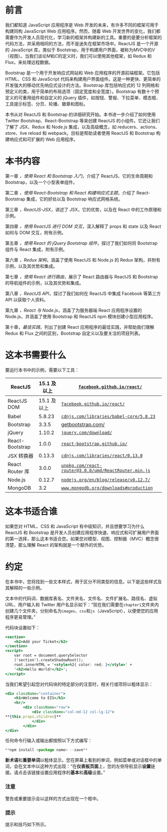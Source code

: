 # 前言

我们都知道 JavaScript 应用程序是 Web 开发的未来，有许多不同的框架可用于构建同构 JavaScript Web 应用程序。然而，随着 Web 开发世界的变化，我们都需要作为开发人员现代化，学习新的框架并构建新的工具。重要的是要分析框架的代码方法，并采用相同的方法，而不是迷失在框架市场中。ReactJS 是一个开源的 JavaScript 库，类似于 Bootstrap，用于构建用户界面，被称为*MVC*中的*V*（视图）。当我们谈论*M*和*C*的定义时，我们可以使用其他框架，如 Redux 和 Flux，来处理远程数据。

Bootstrap 是一个用于开发响应式网站和 Web 应用程序的开源前端框架。它包括 HTML、CSS 和 JavaScript 代码来构建用户界面组件。这是一种更快、更简单的开发强大的移动优先响应式设计的方法。Bootstrap 库包括响应式的 12 列网格和预定义的类，用于简单的布局选项（固定宽度和全宽度）。Bootstrap 有数十个预定义的可重用组件和自定义的 jQuery 插件，如按钮、警报、下拉菜单、模态框、工具提示标签、分页、轮播、徽章和图标。

本书从对 ReactJS 和 Bootstrap 的详细研究开始。本书进一步介绍了如何使用 Twitter Bootstrap、React-Bootstrap 等来创建 ReactJS 的小组件。它还让我们了解了 JSX、Redux 和 Node.js 集成，以及高级概念，如 reducers、actions、store、live reload 和 webpack。目标是帮助读者使用 ReactJS 和 Bootstrap 构建响应式和可扩展的 Web 应用程序。

# 本书内容

第一章 *，使用 React 和 Bootstrap 入门*，介绍了 ReactJS、它的生命周期和 Bootstrap，以及一个小型表单组件。

第二章 *，使用 React-Bootstrap 和 React 构建响应式主题*，介绍了 React-Bootstrap 集成，它的好处以及 Bootstrap 响应式网格系统。

第三章 *，ReactJS-JSX*，讲述了 JSX，它的优势，以及在 React 中的工作原理和示例。

第四章 *，使用 ReactJS 进行 DOM 交互*，深入解释了 props 和 state 以及 React 如何与 DOM 交互，附有示例。

第五章 *，使用 React 的 jQuery Bootstrap 组件*，探讨了我们如何将 Bootstrap 组件与 React 集成，附有示例。

第六章 *，Redux 架构*，涵盖了使用 ReactJS 和 Node.js 的 Redux 架构，并附有示例，以及其优势和集成。

第七章 *，使用 React 进行路由*，展示了 React 路由器与 ReactJS 和 Bootstrap 的导航组件的示例，以及其优势和集成。

第八章 *，ReactJS API*，探讨了我们如何在 ReactJS 中集成 Facebook 等第三方 API 以获取个人资料。

第九章 *，React 与 Node.js*，涵盖了为服务器端 React 应用程序设置的 Node.js，并涵盖了使用 Bootstrap 和 ReactJS npm 模块创建小型应用程序。

第十章，*最佳实践*，列出了创建 React 应用程序的最佳实践，并帮助我们理解 Redux 和 Flux 之间的区别，Bootstrap 自定义以及要关注的项目列表。

# 这本书需要什么

要运行本书中的示例，需要以下工具：

| **ReactJS** | **15.1 及以上** | [`facebook.github.io/react/`](https://facebook.github.io/react/) |
| --- | --- | --- |
| ReactJS DOM | 15.1 及以上 | [`facebook.github.io/react/`](https://facebook.github.io/react/) |
| Babel | 5.8.23 | [`cdnjs.com/libraries/babel-core/5.8.23`](https://cdnjs.com/libraries/babel-core/5.8.23) |
| Bootstrap | 3.3.5 | [getbootstrap.com/](http://getbootstrap.com/) |
| jQuery | 1.10.2 | [`jquery.com/download/`](http://jquery.com/download/) |
| React-Bootstrap | 1.0.0 | [`react-bootstrap.github.io/`](https://react-bootstrap.github.io/) |
| JSX 转换器 | 0.13.3 | [`cdnjs.com/libraries/react/0.13.0`](https://cdnjs.com/libraries/react/0.13.0) |
| React Router 库 | 3.0.0 | [`unpkg.com/react-router@3.0.0/umd/ReactRouter.min.js`](https://unpkg.com/react-router@3.0.0/umd/ReactRouter.min.js) |
| Node.js | 0.12.7 | [`nodejs.org/en/blog/release/v0.12.7/`](https://nodejs.org/en/blog/release/v0.12.7/) |
| MongoDB | 3.2 | [`www.mongodb.org/downloads#production`](https://www.mongodb.org/downloads#production) |

# 这本书适合谁

如果您对 HTML、CSS 和 JavaScript 有中级知识，并且想要学习为什么 ReactJS 和 Bootstrap 是开发人员创建应用程序快速、响应式和可扩展用户界面的第一选择，那么这本书适合您。如果您对模型、视图、控制器（MVC）概念很清楚，那么理解 React 的架构就是一个额外的优势。

# 约定

在本书中，您将找到一些文本样式，用于区分不同类型的信息。以下是这些样式及其解释的一些示例。

文本中的代码词、数据库表名、文件夹名、文件名、文件扩展名、路径名、虚拟 URL、用户输入和 Twitter 用户名显示如下：“现在我们需要在`chapter1`文件夹内创建几个文件夹，分别命名为`images`、`css`和`js`（JavaScript），以便使您的应用程序更易管理。”

代码块设置如下：

```jsx
<section> 
    <h2>Add your Ticket</h2> 
</section> 
<script> 
    var root = document.querySelector
    ('section').createShadowRoot(); 
    root.innerHTML = '<style>h2{ color: red; }</style>' + 
    '<h2>Hello World!</h2>'; 
</script>
```

当我们希望引起您对代码块的特定部分的注意时，相关行或项将以粗体显示：

```jsx
<div className="container"> 
    <h1>Welcome to EIS</h1> 
    <hr/> 
        <div className="row"> 
            <div className="col-md-12 col-lg-12"> 
**{this.props.children}** 
            </div> 
        </div> 
</div>
```

任何命令行输入或输出都按照以下方式编写：

```jsx
**npm install <package name> --save**
```

**新术语**和**重要单词**以粗体显示。您在屏幕上看到的单词，例如菜单或对话框中的单词，会在文本中以这种方式出现：“在**仪表板页面**上，您的左侧导航显示**设置**链接。请点击该链接设置应用程序的**基本**和**高级**设置。”

### 注意

警告或重要提示会以这样的方式出现在一个框中。

### 提示

提示和技巧如下所示。
